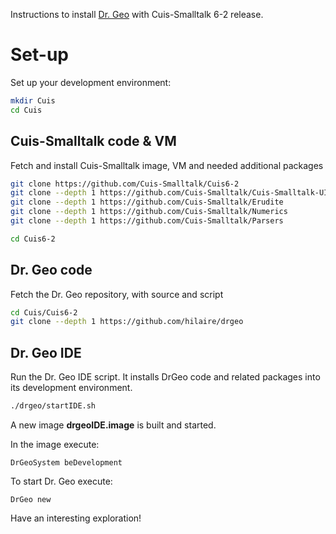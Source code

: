 Instructions to install [Dr. Geo](https://www.gnu.org/s/dr-geo/) with
Cuis-Smalltalk 6-2 release.

# Set-up
Set up your development environment:
```bash
mkdir Cuis
cd Cuis
```

## Cuis-Smalltalk code & VM
Fetch and install Cuis-Smalltalk image, VM and needed additional packages
```bash
git clone https://github.com/Cuis-Smalltalk/Cuis6-2
git clone --depth 1 https://github.com/Cuis-Smalltalk/Cuis-Smalltalk-UI
git clone --depth 1 https://github.com/Cuis-Smalltalk/Erudite
git clone --depth 1 https://github.com/Cuis-Smalltalk/Numerics
git clone --depth 1 https://github.com/Cuis-Smalltalk/Parsers

cd Cuis6-2
```

## Dr. Geo code

Fetch the Dr. Geo repository, with source and script

```bash
cd Cuis/Cuis6-2
git clone --depth 1 https://github.com/hilaire/drgeo
```

## Dr. Geo IDE

Run the Dr. Geo IDE script. It installs DrGeo code and related
packages into its development environment.

```bash
./drgeo/startIDE.sh
```

A new image **drgeoIDE.image** is built and started.

In the image execute:

```smalltalk
DrGeoSystem beDevelopment
```

To start Dr. Geo execute:

```smalltalk
DrGeo new
```

Have an interesting exploration!
